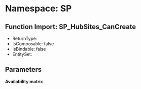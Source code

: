 # Namespace: SP

## Function Import: SP_HubSites_CanCreate

- ReturnType: 
- IsComposable: false
- IsBindable: false
- EntitySet: 

## Parameters

**Availability matrix**

